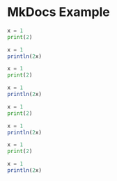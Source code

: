 # MkDocs Example

```python
x = 1
print(2)
```

```julia
x = 1
println(2x)
```

```python
x = 1
print(2)
```

```julia
x = 1
println(2x)
```

```python
x = 1
print(2)
```

```julia
x = 1
println(2x)
```

```python
x = 1
print(2)
```

```julia
x = 1
println(2x)
```
